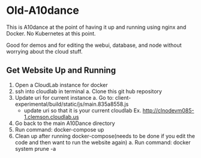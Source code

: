 # Old-A10dance
This is A10dance at the point of having it up and running using nginx and Docker.
No Kubernetes at this point. 

Good for demos and for editing the webui, database, and node without worrying about the cloud stuff.

## Get Website Up and Running
1. Open a CloudLab instance for docker
2. ssh into cloudlab in terminal
  a. Clone this git hub repository
3. Update uri for current instance
  a. Go to: client-experimental/build/static/js/main.835a8558.js
    - update uri so that it is your current cloudlab Ex. http://clnodevm085-1.clemson.cloudlab.us
4. Go back to the main A10Dance directory
5. Run command: docker-compose up
6. Clean up after running docker-compose(needs to be done if you edit the code and then want to run the website again)
  a. Run command: docker system prune -a
